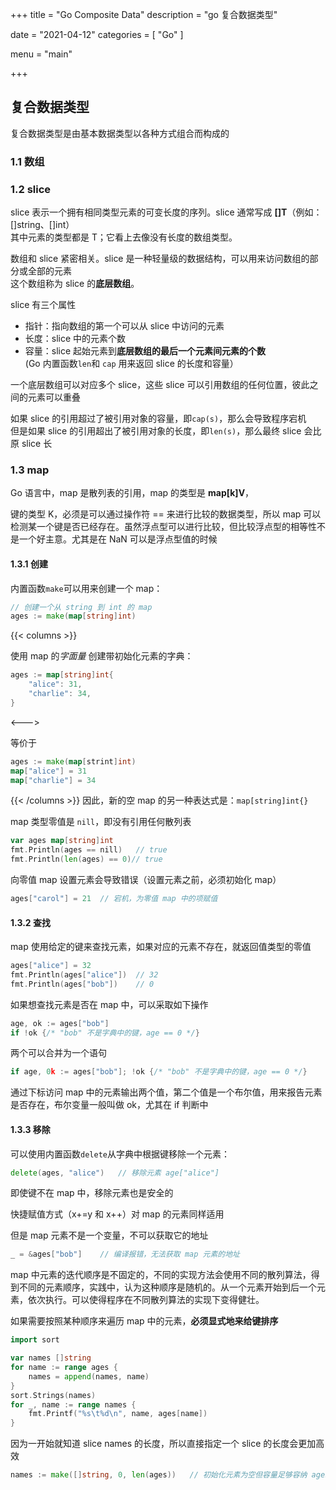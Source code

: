 +++
title = "Go Composite Data"
description = "go 复合数据类型"

date = "2021-04-12"
categories = [
"Go"
]

menu = "main"

+++

## 复合数据类型

复合数据类型是由基本数据类型以各种方式组合而构成的

<!--more-->

### 1.1 数组



### 1.2 slice

slice 表示一个拥有相同类型元素的可变长度的序列。slice 通常写成 **[]T**（例如：[]string、[]int）  
其中元素的类型都是 T；它看上去像没有长度的数组类型。

数组和 slice 紧密相关。slice 是一种轻量级的数据结构，可以用来访问数组的部分或全部的元素  
这个数组称为 slice 的**底层数组**。

slice 有三个属性

- 指针：指向数组的第一个可以从 slice 中访问的元素
- 长度：slice 中的元素个数
- 容量：slice 起始元素到**底层数组的最后一个元素间元素的个数**  
(Go 内置函数`len`和 `cap` 用来返回 slice 的长度和容量）

一个底层数组可以对应多个 slice，这些 slice 可以引用数组的任何位置，彼此之间的元素可以重叠

如果 slice 的引用超过了被引用对象的容量，即`cap(s)`，那么会导致程序宕机  
但是如果 slice 的引用超出了被引用对象的长度，即`len(s)`，那么最终 slice 会比原 slice 长

### 1.3 map

Go 语言中，map 是散列表的引用，map 的类型是 **map[k]V**，

键的类型 K，必须是可以通过操作符 == 来进行比较的数据类型，所以 map 可以检测某一个键是否已经存在。虽然浮点型可以进行比较，但比较浮点型的相等性不是一个好主意。尤其是在 NaN 可以是浮点型值的时候

#### 1.3.1 创建

内置函数`make`可以用来创建一个 map：

```go
// 创建一个从 string 到 int 的 map
ages := make(map[string]int)	
```
{{< columns >}}

使用 map 的*字面量* 创建带初始化元素的字典：

```go
ages := map[string]int{
    "alice": 31,
    "charlie": 34,
}
```
<--->

等价于

```go
ages := make(map[strint]int)
map["alice"] = 31
map["charlie"] = 34
```
{{< /columns >}}
因此，新的空 map 的另一种表达式是：`map[string]int{}`

map 类型零值是 `nill`，即没有引用任何散列表

```go
var ages map[string]int
fmt.Println(ages == nill)	// true
fmt.Println(len(ages) == 0)// true
```

向零值 map 设置元素会导致错误（设置元素之前，必须初始化 map）

```go
ages["carol"] = 21	// 宕机，为零值 map 中的项赋值
```
#### 1.3.2 查找

map 使用给定的键来查找元素，如果对应的元素不存在，就返回值类型的零值

```go
ages["alice"] = 32
fmt.Println(ages["alice"])	// 32
fmt.Println(ages["bob"])	// 0
```

如果想查找元素是否在 map 中，可以采取如下操作

```go
age, ok := ages["bob"]
if !ok {/* "bob" 不是字典中的键，age == 0 */}
```

两个可以合并为一个语句

```go
if age, 0k := ages["bob"]; !ok {/* "bob" 不是字典中的键，age == 0 */}
```

通过下标访问 map 中的元素输出两个值，第二个值是一个布尔值，用来报告元素是否存在，布尔变量一般叫做 ok，尤其在 if 判断中

#### 1.3.3 移除

可以使用内置函数`delete`从字典中根据键移除一个元素：

```go
delete(ages, "alice")	// 移除元素 age["alice"]
```

即使键不在 map 中，移除元素也是安全的

快捷赋值方式（x+=y 和 x++）对 map 的元素同样适用

但是 map 元素不是一个变量，不可以获取它的地址

```go
_ = &ages["bob"]	// 编译报错，无法获取 map 元素的地址
```

map 中元素的迭代顺序是不固定的，不同的实现方法会使用不同的散列算法，得到不同的元素顺序，实践中，认为这种顺序是随机的。从一个元素开始到后一个元素，依次执行。可以使得程序在不同散列算法的实现下变得健壮。

如果需要按照某种顺序来遍历 map 中的元素，**必须显式地来给键排序**

```go
import sort

var names []string
for name := range ages {
    names = append(names, name)
}
sort.Strings(names)
for _, name := range names {
    fmt.Printf("%s\t%d\n", name, ages[name])
}
```

因为一开始就知道 slice names 的长度，所以直接指定一个 slice 的长度会更加高效

```go
names := make([]string, 0, len(ages))	// 初始化元素为空但容量足够容纳 ages map 中所有键的 slice
```



